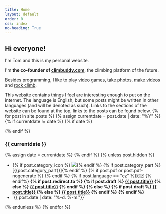 ```yaml
---
title: Home
layout: default
order: 0
css: index
no-heading: True
---
```


## Hi everyone!

I'm Tom and this is my personal website.

I'm **the co-founder of [climbuddy.com](https://climbuddy.com)**, the climbing platform of the future.

Besides programming, I like to play <a class='secret' href='/assets/nolife.webp'>video games</a>, [take photos](/photos/), [make videos](/videos/) and [rock climb](/climbing/).

This website contains things I feel are interesting enough to put on the internet.
The language is English, but some posts might be written in other languages (and will be denoted as such).
Links to the sections of the website can be found at the top, links to the posts can be found below.
{% for post in site.posts %}
{% assign currentdate = post.date | date: "%Y" %}
{% if currentdate != date %}
{% if date %}
</div>
{% endif %}

### {{ currentdate }}
<div class="spacer"> <!-- done to reset the (2n+1)-th child counter -->
{% assign date = currentdate %} 
{% endif %}
{% unless post.hidden %}
<ul class="hfill">
	<li>
    {% if post.category_icon %} <img class='category-icon' src='{{post.category_icon}}'/>{% endif %}
    {% if post.category_part %} [<span class='mono'>{{post.category_part}}</span>]{% endif %}
	{% if post.pdf or post.pdf-nogenerate %} <a href="/assets/{{post.url | split: "/" | last}}.pdf"><i class="fa-solid fa-file-pdf"></i></a>{% endif %}
	{% if post.language == "cz" %}🇨🇿 {% endif%}
    <strong>
	{% if post.redirect.to %}
        {% if post.draft %}
            <a href="{{ post.redirect.to }}" class="red">{{ post.title}}</a>
        {% else %}
            <a href="{{ post.redirect.to }}">{{ post.title}}</a>
        {% endif %}
    {% else %}
        {% if post.draft %}
            <a href="{{ post.url }}" class="red">{{ post.title}}</a>
        {% else %}
            <a href="{{ post.url }}">{{ post.title}}</a>
        {% endif %}
    {% endif %}
    </strong>
	</li>
	<li>
    <span class="nowrap" markdown="1">`{{ post.date  | date: "%-d. %-m."}}`</span>
	</li>
</ul>
{% endunless %}
{% endfor %}

<div class="spacer"></div>
